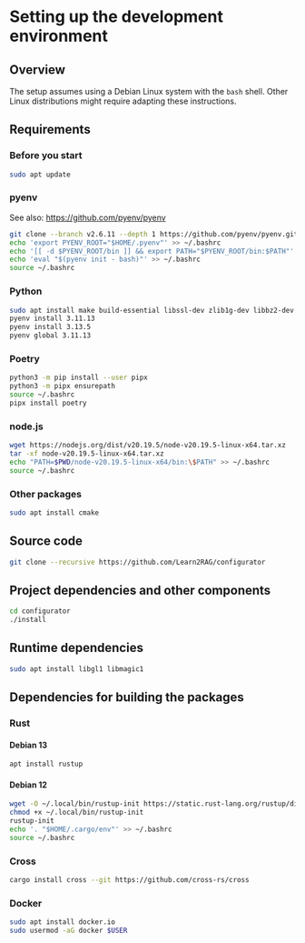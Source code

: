 # Setting up the development environment
## Overview
The setup assumes using a Debian Linux system with the `bash` shell.
Other Linux distributions might require adapting these instructions.
## Requirements
### Before you start
```sh
sudo apt update
```

### pyenv
See also: https://github.com/pyenv/pyenv

```sh
git clone --branch v2.6.11 --depth 1 https://github.com/pyenv/pyenv.git ~/.pyenv
echo 'export PYENV_ROOT="$HOME/.pyenv"' >> ~/.bashrc
echo '[[ -d $PYENV_ROOT/bin ]] && export PATH="$PYENV_ROOT/bin:$PATH"' >> ~/.bashrc
echo 'eval "$(pyenv init - bash)"' >> ~/.bashrc
source ~/.bashrc
```

### Python
```sh
sudo apt install make build-essential libssl-dev zlib1g-dev libbz2-dev libreadline-dev libsqlite3-dev curl git libncursesw5-dev xz-utils tk-dev libxml2-dev libxmlsec1-dev libffi-dev liblzma-dev libzstd-dev
pyenv install 3.11.13
pyenv install 3.13.5
pyenv global 3.11.13
```

### Poetry
```sh
python3 -m pip install --user pipx
python3 -m pipx ensurepath
source ~/.bashrc
pipx install poetry
```

### node.js
```sh
wget https://nodejs.org/dist/v20.19.5/node-v20.19.5-linux-x64.tar.xz
tar -xf node-v20.19.5-linux-x64.tar.xz
echo "PATH=$PWD/node-v20.19.5-linux-x64/bin:\$PATH" >> ~/.bashrc
source ~/.bashrc
```

### Other packages
```sh
sudo apt install cmake
```

## Source code
```sh
git clone --recursive https://github.com/Learn2RAG/configurator
```

## Project dependencies and other components
```sh
cd configurator
./install
```

## Runtime dependencies
```sh
sudo apt install libgl1 libmagic1
```

## Dependencies for building the packages
### Rust
#### Debian 13
```sh
apt install rustup
```
#### Debian 12
```sh
wget -O ~/.local/bin/rustup-init https://static.rust-lang.org/rustup/dist/x86_64-unknown-linux-gnu/rustup-init
chmod +x ~/.local/bin/rustup-init
rustup-init
echo '. "$HOME/.cargo/env"' >> ~/.bashrc
source ~/.bashrc
```

### Cross
```sh
cargo install cross --git https://github.com/cross-rs/cross
```

### Docker
```sh
sudo apt install docker.io
sudo usermod -aG docker $USER
```
